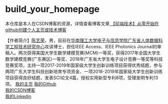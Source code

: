 # build_your_homepage
本仓库是本人在CSDN博客的资源，详情查看博客文章[
【前端技术】从零开始在github创建个人主页或技术博客
](https://blog.csdn.net/m0_37201243/article/details/104851098)

【作者简介】[陈艺荣](http://yirongchen.com/)，男，目前在[华南理工大学电子与信息学院广东省人体数据科学工程技术研究中心](http://www.scut.edu.cn/ee/)攻读博士，担任IEEE Access、IEEE Photonics Journal的审稿人。两次获得美国大学生数学建模竞赛(MCM)一等奖，获得2017年全国大学生数学建模竞赛(广东赛区)一等奖、2018年广东省大学生电子设计竞赛一等奖等科技竞赛奖项，主持一项2017-2019年国家级大学生创新训练项目获得优秀结题，参与两项广东大学生科技创新培育专项资金、一项2018-2019年国家级大学生创新训练项目获得良好结题，发表SCI论文4篇，授权实用新型专利8项，受理发明专利13项。
[我的主页](http://yirongchen.com/)
[我的Github](https://github.com/scutcyr)   
[我的CSDN博客](https://blog.csdn.net/m0_37201243)    
[我的Linkedin](https://www.linkedin.com/in/chenyirong/) 

